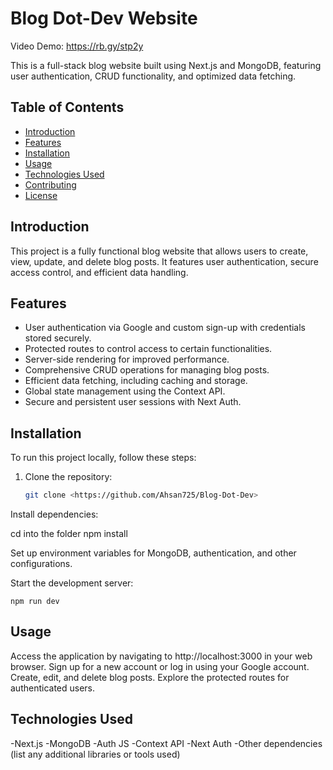 # Blog Dot-Dev Website
Video Demo: https://rb.gy/stp2y

This is a full-stack blog website built using Next.js and MongoDB, featuring user authentication, CRUD functionality, and optimized data fetching.

## Table of Contents

- [Introduction](#introduction)
- [Features](#features)
- [Installation](#installation)
- [Usage](#usage)
- [Technologies Used](#technologies-used)
- [Contributing](#contributing)
- [License](#license)

## Introduction

This project is a fully functional blog website that allows users to create, view, update, and delete blog posts. It features user authentication, secure access control, and efficient data handling.

## Features

- User authentication via Google and custom sign-up with credentials stored securely.
- Protected routes to control access to certain functionalities.
- Server-side rendering for improved performance.
- Comprehensive CRUD operations for managing blog posts.
- Efficient data fetching, including caching and storage.
- Global state management using the Context API.
- Secure and persistent user sessions with Next Auth.

## Installation

To run this project locally, follow these steps:

1. Clone the repository:

   ```bash
   git clone <https://github.com/Ahsan725/Blog-Dot-Dev>


Install dependencies:



cd into the folder
    npm install


Set up environment variables for MongoDB, authentication, and other configurations.

Start the development server:

    npm run dev




## Usage
Access the application by navigating to http://localhost:3000 in your web browser.
Sign up for a new account or log in using your Google account.
Create, edit, and delete blog posts.
Explore the protected routes for authenticated users.

## Technologies Used
-Next.js
-MongoDB
-Auth JS
-Context API
-Next Auth
-Other dependencies (list any additional libraries or tools used)

